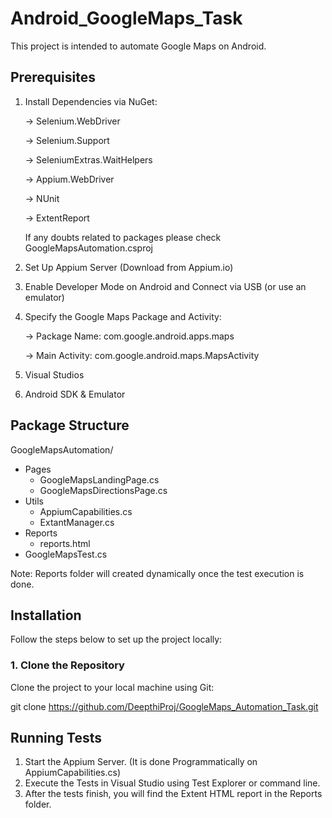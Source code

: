 # Android_GoogleMaps_Task

 This project is intended to automate Google Maps on Android.

## Prerequisites

 1. Install Dependencies via NuGet:
    
    -> Selenium.WebDriver
    
    -> Selenium.Support
    
    -> SeleniumExtras.WaitHelpers

    
    -> Appium.WebDriver
    
    -> NUnit
    
    -> ExtentReport

    If any doubts related to packages please check GoogleMapsAutomation.csproj
    
3. Set Up Appium Server (Download from Appium.io)
4. Enable Developer Mode on Android and Connect via USB (or use an emulator)
5. Specify the Google Maps Package and Activity:
   
    -> Package Name: com.google.android.apps.maps
   
    -> Main Activity: com.google.android.maps.MapsActivity
6. Visual Studios
7. Android SDK & Emulator
   

## Package Structure

GoogleMapsAutomation/
- Pages
    - GoogleMapsLandingPage.cs
    - GoogleMapsDirectionsPage.cs
- Utils
    - AppiumCapabilities.cs
    - ExtantManager.cs
- Reports
    - reports.html
- GoogleMapsTest.cs
 
Note: Reports folder will created dynamically once the test execution is done.

## Installation

Follow the steps below to set up the project locally:

### 1. Clone the Repository

Clone the project to your local machine using Git:

git clone https://github.com/DeepthiProj/GoogleMaps_Automation_Task.git

## Running Tests
1. Start the Appium Server. (It is done Programmatically on AppiumCapabilities.cs)
2. Execute the Tests in Visual Studio using Test Explorer or command line.
3. After the tests finish, you will find the Extent HTML report in the Reports folder.






